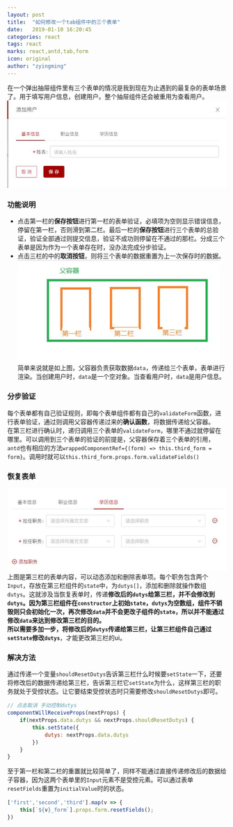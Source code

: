 ```yaml
---
layout: post
title:  "如何修改一个tab组件中的三个表单"
date:   2019-01-10 16:20:45
categories: react
tags: react
marks: react,antd,tab,form
icon: original
author: "zyingming"
---
```

在一个弹出抽屉组件里有三个表单的情况是我到现在为止遇到的最复杂的表单场景了。用于填写用户信息，创建用户。整个抽屉组件还会被重用为查看用户。
![form](/assets/images/pictures/2019-01/form-tab-antd.jpg)

### 功能说明
- 点击第一栏的**保存按钮**进行第一栏的表单验证，必填项为空则显示错误信息，停留在第一栏，否则滑到第二栏。最后一栏的**保存按钮**进行三个表单的总验证，验证全部通过则提交信息，验证不成功则停留在不通过的那栏。分成三个表单是因为作为一个表单存在时，没办法完成分步验证。<br />
- 点击三栏的中的**取消按钮**，则将三个表单的数据重置为上一次保存时的数据。
![form](/assets/images/pictures/2019-01/form-j.jpg)
简单来说就是如上图，父容器负责获取数据`data`，传递给三个表单，表单进行渲染。当创建用户时，`data`是一个空对象。当查看用户时，`data`是用户信息。

### 分步验证
每个表单都有自己验证规则，即每个表单组件都有自己的`validateForm`函数，进行表单验证，通过则调用父容器传递过来的**确认函数**，将数据传递给父容器。<br />   在第三栏进行确认时，递归调用三个表单的`validateForm`，哪里不通过就停留在哪里。可以调用到三个表单的验证的前提是，父容器保存着三个表单的引用，`antd`也有相应的方法`wrappedComponentRef={(form) => this.third_form = form}`。调用时就可以`this.third_form.props.form.validateFields()`

### 恢复表单
![form](/assets/images/pictures/2019-01/form-tab-3-antd.jpg)
上图是第三栏的表单内容，可以动态添加和删除表单项。每个职务包含两个`Input`，存放在第三栏组件的`state`中，为`dutys[]`，添加和删除就操作数组`dutys`。这就涉及当恢复表单时，传递**修改后的`dutys`**给第三栏，并不会修改到`dutys`。因为第三栏组件在`constructor`上初始`state`，`dutys`为空数组，组件不销毁则只会初始化一次，再次修改`data`并不会更改子组件的`state`，所以并不能通过修改`data`来达到修改第三栏的目的。<br />   所以需要多加一步，将修改后的`dutys`传递给第三栏，让第三栏组件**自己通过`setState`修改`dutys`**，才能更改第三栏的ui。
### 解决方法
通过传递一个变量`shouldResetDutys`告诉第三栏什么时候要`setState`一下，还要将修改后的数据传递给第三栏，告诉第三栏它`setState`为什么，这样第三栏的职务就处于受控状态。让它要结束受控状态时只需要修改`shouldResetDutys`即可。

```javascript
// 点击取消 手动控制dutys
componentWillReceiveProps(nextProps) {
	if(nextProps.data.dutys && nextProps.shouldResetDutys) {
		this.setState({
			dutys: nextProps.data.dutys
		})
	}
}
```
至于第一栏和第二栏的重置就比较简单了，同样不能通过直接传递修改后的数据给子容器，因为这两个表单里的`Input`元素不是受控元素。可以通过表单`resetFields`重置为`initialValue`时的状态。

```javascript
['first','second','third'].map(v => {
	this[`${v}_form`].props.form.resetFields();
})
```

